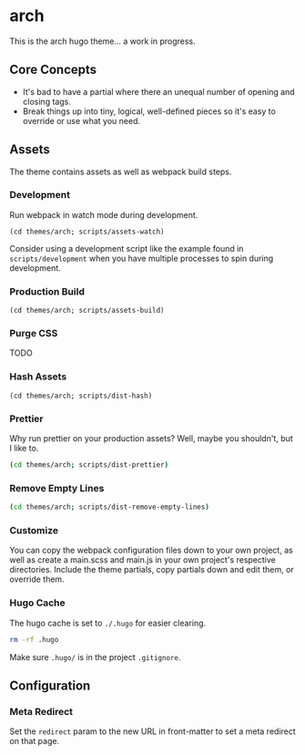 # arch

This is the arch hugo theme... a work in progress.

## Core Concepts

- It's bad to have a partial where there an unequal number of opening and
  closing tags.
- Break things up into tiny, logical, well-defined pieces so it's easy to
  override or use what you need.

## Assets

The theme contains assets as well as webpack build steps.

### Development

Run webpack in watch mode during development.

```
(cd themes/arch; scripts/assets-watch)
```

Consider using a development script like the example found in
`scripts/development` when you have multiple processes to spin during
development.

### Production Build

```
(cd themes/arch; scripts/assets-build)
```

### Purge CSS

TODO

### Hash Assets

```
(cd themes/arch; scripts/dist-hash)
```

### Prettier

Why run prettier on your production assets? Well, maybe you shouldn't, but I
like to.

```bash
(cd themes/arch; scripts/dist-prettier)
```

### Remove Empty Lines

```bash
(cd themes/arch; scripts/dist-remove-empty-lines)
```

### Customize

You can copy the webpack configuration files down to your own project, as well
as create a main.scss and main.js in your own project's respective directories.
Include the theme partials, copy partials down and edit them, or override them.

### Hugo Cache

The hugo cache is set to `./.hugo` for easier clearing.

```bash
rm -rf .hugo
```

Make sure `.hugo/` is in the project `.gitignore`.

## Configuration

### Meta Redirect

Set the `redirect` param to the new URL in front-matter to set a meta redirect
on that page.

